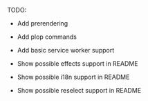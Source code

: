 TODO:

-   Add prerendering
-   Add plop commands
-   Add basic service worker support

-   Show possible effects support in README
-   Show possible i18n support in README
-   Show possible reselect support in README
